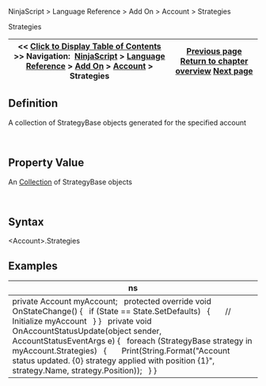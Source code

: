 ﻿


NinjaScript \> Language Reference \> Add On \> Account \> Strategies






















Strategies







| \<\< [Click to Display Table of Contents](strategies_account.md) \>\> **Navigation:**     [NinjaScript](ninjascript-1.md) \> [Language Reference](language_reference_wip-1.md) \> [Add On](add_on-1.md) \> [Account](account_class-1.md) \> Strategies | [Previous page](simulationaccountreset-1.md) [Return to chapter overview](account_class-1.md) [Next page](submit-1.md) |
| --- | --- |











## Definition


A collection of StrategyBase objects generated for the specified account


 


## Property Value


An [Collection](https://msdn.microsoft.com/en-us/library/ms132397(v=vs.110).aspx) of StrategyBase objects


 


## Syntax


\<Account\>.Strategies


## 


## Examples




| ns |
| --- |
| private Account myAccount;   protected override void OnStateChange() {    if (State \=\= State.SetDefaults)    {        // Initialize myAccount    } }   private void OnAccountStatusUpdate(object sender, AccountStatusEventArgs e) {    foreach (StrategyBase strategy in myAccount.Strategies)    {        Print(String.Format("Account status updated. {0} strategy applied with position {1}", strategy.Name, strategy.Position));    } } |









